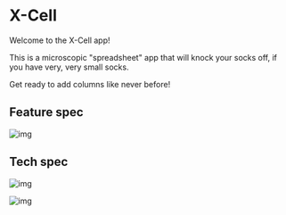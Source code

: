 # X-Cell

Welcome to the X-Cell app!

This is a microscopic "spreadsheet" app that will knock your socks off, if you have very, very small socks.

Get ready to add columns like never before!

## Feature spec

![img](http://i.imgur.com/FK38VUZh.jpg)

## Tech spec

![img](http://i.imgur.com/bOiihOCl.jpg)

![img](http://i.imgur.com/9DBgLu3l.jpg)
